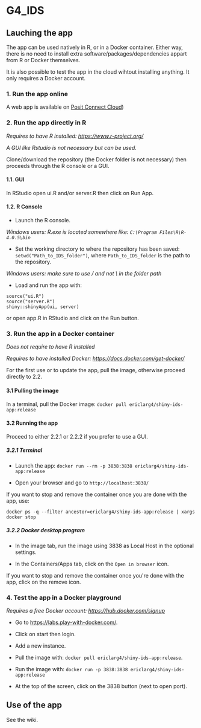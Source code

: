 # G4_IDS

## Lauching the app

The app can be used natively in R, or in a Docker container. Either way, there is no need to install extra software/packages/dependencies appart from R or Docker themselves.

It is also possible to test the app in the cloud wihtout installing anything. It only requires a Docker account.

### 1. Run the app online

A web app is available on [Posit Connect Cloud](https://EricLarG4-epsilon-2-fold.share.connect.posit.cloud))

### 2. Run the app directly in R

*Requires to have R installed: https://www.r-project.org/* 

*A GUI like Rstudio is not necessary but can be used.*

Clone/download the repository (the Docker folder is not necessary) then proceeds through the R console or a GUI.

#### 1.1. GUI

In RStudio open ui.R and/or server.R then click on Run App.

#### 1.2. R Console

- Launch the R console.

*Windows users: R.exe is located somewhere like: `C:\Program Files\R\R-4.0.5\bin`*

- Set the working directory to where the repository has been saved: `setwd("Path_to_IDS_folder")`, where `Path_to_IDS_folder` is the path to the repository.

*Windows users: make sure to use / and not \ in the folder path*

- Load and run the app with:

```
source("ui.R")
source("server.R")
shiny::shinyApp(ui, server)
```
or open app.R in RStudio and click on the Run button.

### 3. Run the app in a Docker container

*Does not require to have R installed*

*Requires to have installed Docker: https://docs.docker.com/get-docker/*

For the first use or to update the app, pull the image, otherwise proceed directly to 2.2.

#### 3.1 Pulling the image

In a terminal, pull the Docker image: `docker pull ericlarg4/shiny-ids-app:release` 

#### 3.2 Running the app

Proceed to either 2.2.1 or 2.2.2 if you prefer to use a GUI.

##### 3.2.1 Terminal

- Launch the app: `docker run --rm -p 3838:3838 ericlarg4/shiny-ids-app:release`

- Open your browser and go to `http://localhost:3838/`

If you want to stop and remove the container once you are done with the app, use:

`docker ps -q --filter ancestor=ericlarg4/shiny-ids-app:release | xargs docker stop`

##### 3.2.2 Docker desktop program

- In the image tab, run the image using 3838 as Local Host in the optional settings.

- In the Containers/Apps tab, click on the `Open in browser` icon.

If you want to stop and remove the container once you're done with the app, click on the remove icon.

### 4. Test the app in a Docker playground

*Requires a free Docker account: https://hub.docker.com/signup*

- Go to https://labs.play-with-docker.com/.

- Click on start then login.

- Add a new instance.

- Pull the image with: `docker pull ericlarg4/shiny-ids-app:release`.

- Run the image with: `docker run -p 3838:3838 ericlarg4/shiny-ids-app:release`

- At the top of the screen, click on the 3838 button (next to open port).

## Use of the app

See the wiki.




